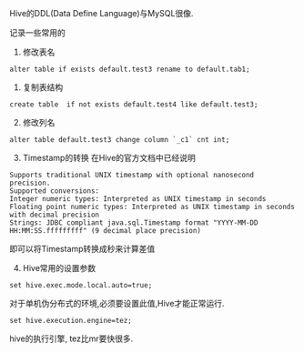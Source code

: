 Hive的DDL(Data Define Language)与MySQL很像.

记录一些常用的
1. 修改表名
```
alter table if exists default.test3 rename to default.tab1;
```
1. 复制表结构
```
create table  if not exists default.test4 like default.test3;
```

2. 修改列名
```
alter table default.test3 change column `_c1` cnt int;
```
3. Timestamp的转换
在Hive的官方文档中已经说明
```
Supports traditional UNIX timestamp with optional nanosecond precision.
Supported conversions:
Integer numeric types: Interpreted as UNIX timestamp in seconds
Floating point numeric types: Interpreted as UNIX timestamp in seconds with decimal precision
Strings: JDBC compliant java.sql.Timestamp format "YYYY-MM-DD HH:MM:SS.fffffffff" (9 decimal place precision)
```
即可以将Timestamp转换成秒来计算差值

4. Hive常用的设置参数
```
set hive.exec.mode.local.auto=true;
```
对于单机伪分布式的环境,必须要设置此值,Hive才能正常运行.

```
set hive.execution.engine=tez;
```
hive的执行引擎, tez比mr要快很多.

